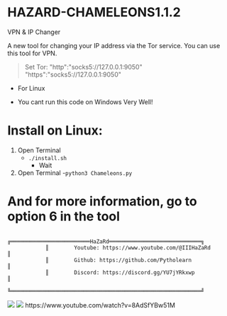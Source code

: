 # HAZARD-CHAMELEONS1.1.2
VPN &amp; IP Changer

A new tool for changing your IP address via the Tor service. You can use this tool for VPN.
> Set Tor:
> "http":"socks5://127.0.0.1:9050"
> "https":"socks5://127.0.0.1:9050"

- For Linux
  
- You cant run this code on Windows Very Well!

# Install on Linux:

1. Open Terminal
   - `./install.sh`
      - Wait
2. Open Terminal
   -`python3 Chameleons.py`

# And for more information, go to option 6 in the tool

                ╔═════════════════════════HaZaRd═════════════════════════════╗
                ║        Youtube: https://www.youtube.com/@IIIHaZaRd         ║
                ║        Github: https://github.com/Pytholearn               ║
                ║        Discord: https://discord.gg/YU7jYRkxwp              ║
                ╚════════════════════════════════════════════════════════════╝

<img src = "https://cdn.discordapp.com/attachments/1141480587551588483/1220356244582174740/Chameleons.png?ex=660ea451&is=65fc2f51&hm=95c44b15b4c9fb902443fde60c3eed9d21ed5bef339e5cdd52161f988418fcfd&">
<img src = "https://cdn.discordapp.com/attachments/1141480587551588483/1220343449119756308/image.png?ex=660e9867&is=65fc2367&hm=78bcc34ae7a1f6420c5c9edd6d361b848794a44a630b092de1920457fbda420f&">
https://www.youtube.com/watch?v=8AdSfYBw51M
